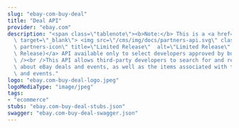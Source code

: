 ```yaml
---
slug: "ebay-com-buy-deal"
title: "Deal API"
provider: "ebay.com"
description: "<span class=\"tablenote\"><b>Note:</b> This is a <a href=\"https://developer.ebay.com/api-docs/static/versioning.html#limited\"\
  \ target=\"_blank\"> <img src=\"/cms/img/docs/partners-api.svg\" class=\"legend-icon\
  \ partners-icon\" title=\"Limited Release\"  alt=\"Limited Release\" />(Limited\
  \ Release)</a> API available only to select developers approved by business units.</span><br\
  \ /><br />This API allows third-party developers to search for and retrieve details\
  \ about eBay deals and events, as well as the items associated with those deals\
  \ and events."
logo: "ebay.com-buy-deal-logo.jpeg"
logoMediaType: "image/jpeg"
tags:
- "ecommerce"
stubs: "ebay.com-buy-deal-stubs.json"
swagger: "ebay.com-buy-deal-swagger.json"
---
```

